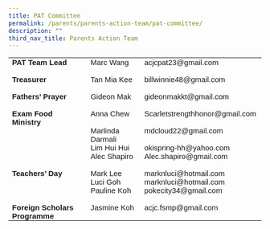 ```yaml
---
title: PAT Committee
permalink: /parents/parents-action-team/pat-committee/
description: ""
third_nav_title: Parents Action Team
---
```

<table style="border-collapse:collapse;border:none;">
    <tbody>
        <tr>
            <td style="width: 179.75pt;padding: 0in 5.4pt;vertical-align: top;">
                <p style="margin-top:0in;margin-right:0in;margin-bottom:0in;margin-left:0in;text-align:left;line-height:normal;font-size:15px;font-family:&quot;Arial&quot;,sans-serif;"><strong>PAT Team Lead</strong></p>
            </td>
            <td style="width: 113.5pt;padding: 0in 5.4pt;vertical-align: top;">
                <p style="margin-top:0in;margin-right:0in;margin-bottom:0in;margin-left:0in;text-align:left;line-height:normal;font-size:15px;font-family:&quot;Arial&quot;,sans-serif;">Marc Wang</p>
            </td>
            <td style="width: 174.25pt;padding: 0in 5.4pt;vertical-align: top;">
                <p style="margin-top:0in;margin-right:0in;margin-bottom:0in;margin-left:0in;text-align:left;line-height:normal;font-size:15px;font-family:&quot;Arial&quot;,sans-serif;">acjcpat23@gmail.com</p>
                <p style="margin-top:0in;margin-right:0in;margin-bottom:0in;margin-left:0in;text-align:left;line-height:normal;font-size:15px;font-family:&quot;Arial&quot;,sans-serif;">&nbsp;</p>
            </td>
        </tr>
        <tr>
            <td style="width: 179.75pt;padding: 0in 5.4pt;vertical-align: top;">
                <p style="margin-top:0in;margin-right:0in;margin-bottom:0in;margin-left:0in;text-align:left;line-height:normal;font-size:15px;font-family:&quot;Arial&quot;,sans-serif;"><strong>Treasurer</strong></p>
                <p style="margin-top:0in;margin-right:0in;margin-bottom:0in;margin-left:0in;text-align:left;line-height:normal;font-size:15px;font-family:&quot;Arial&quot;,sans-serif;"><strong>&nbsp;</strong></p>
            </td>
            <td style="width: 113.5pt;padding: 0in 5.4pt;vertical-align: top;">
                <p style="margin-top:0in;margin-right:0in;margin-bottom:0in;margin-left:0in;text-align:left;line-height:normal;font-size:15px;font-family:&quot;Arial&quot;,sans-serif;">Tan Mia Kee</p>
            </td>
            <td style="width: 174.25pt;padding: 0in 5.4pt;vertical-align: top;">
                <p style="margin-top:0in;margin-right:0in;margin-bottom:0in;margin-left:0in;text-align:left;line-height:normal;font-size:15px;font-family:&quot;Arial&quot;,sans-serif;">billwinnie48@gmail.com</p>
            </td>
        </tr>
        <tr>
            <td style="width: 179.75pt;padding: 0in 5.4pt;vertical-align: top;">
                <p style="margin-top:0in;margin-right:0in;margin-bottom:0in;margin-left:0in;text-align:left;line-height:normal;font-size:15px;font-family:&quot;Arial&quot;,sans-serif;"><strong>Fathers’ Prayer</strong></p>
                <p style="margin-top:0in;margin-right:0in;margin-bottom:0in;margin-left:0in;text-align:left;line-height:normal;font-size:15px;font-family:&quot;Arial&quot;,sans-serif;"><strong>&nbsp;</strong></p>
            </td>
            <td style="width: 113.5pt;padding: 0in 5.4pt;vertical-align: top;">
                <p style="margin-top:0in;margin-right:0in;margin-bottom:0in;margin-left:0in;text-align:left;line-height:normal;font-size:15px;font-family:&quot;Arial&quot;,sans-serif;">Gideon Mak</p>
            </td>
            <td style="width: 174.25pt;padding: 0in 5.4pt;vertical-align: top;">
                <p style="margin-top:0in;margin-right:0in;margin-bottom:0in;margin-left:0in;text-align:left;line-height:normal;font-size:15px;font-family:&quot;Arial&quot;,sans-serif;">gideonmakkt@gmail.com</p>
            </td>
        </tr>
        <tr>
            <td style="width: 179.75pt;padding: 0in 5.4pt;vertical-align: top;">
                <p style="margin-top:0in;margin-right:0in;margin-bottom:0in;margin-left:0in;text-align:left;line-height:normal;font-size:15px;font-family:&quot;Arial&quot;,sans-serif;"><strong>Exam Food Ministry</strong></p>
            </td>
            <td style="width: 113.5pt;padding: 0in 5.4pt;vertical-align: top;">
                <p style="margin-top:0in;margin-right:0in;margin-bottom:0in;margin-left:0in;text-align:left;line-height:normal;font-size:15px;font-family:&quot;Arial&quot;,sans-serif;">Anna Chew</p>
            </td>
            <td style="width: 174.25pt;padding: 0in 5.4pt;vertical-align: top;">
                <p style="margin-top:0in;margin-right:0in;margin-bottom:0in;margin-left:0in;text-align:left;line-height:normal;font-size:15px;font-family:&quot;Arial&quot;,sans-serif;">Scarletstrengthhonor@gmail.com</p>
            </td>
        </tr>
        <tr>
            <td style="width: 179.75pt;padding: 0in 5.4pt;vertical-align: top;">
                <p style="margin-top:0in;margin-right:0in;margin-bottom:0in;margin-left:0in;text-align:left;line-height:normal;font-size:15px;font-family:&quot;Arial&quot;,sans-serif;"><strong>&nbsp;</strong></p>
            </td>
            <td style="width: 113.5pt;padding: 0in 5.4pt;vertical-align: top;">
                <p style="margin-top:0in;margin-right:0in;margin-bottom:0in;margin-left:0in;text-align:left;line-height:normal;font-size:15px;font-family:&quot;Arial&quot;,sans-serif;">Marlinda Darmali&nbsp;</p>
            </td>
            <td style="width: 174.25pt;padding: 0in 5.4pt;vertical-align: top;">
                <p style="margin-top:0in;margin-right:0in;margin-bottom:0in;margin-left:0in;text-align:left;line-height:normal;font-size:15px;font-family:&quot;Arial&quot;,sans-serif;">mdcloud22@gmail.com</p>
            </td>
        </tr>
        <tr>
            <td style="width: 179.75pt;padding: 0in 5.4pt;vertical-align: top;">
                <p style="margin-top:0in;margin-right:0in;margin-bottom:0in;margin-left:0in;text-align:left;line-height:normal;font-size:15px;font-family:&quot;Arial&quot;,sans-serif;"><strong>&nbsp;</strong></p>
            </td>
            <td style="width: 113.5pt;padding: 0in 5.4pt;vertical-align: top;">
                <p style="margin-top:0in;margin-right:0in;margin-bottom:0in;margin-left:0in;text-align:left;line-height:normal;font-size:15px;font-family:&quot;Arial&quot;,sans-serif;">Lim Hui Hui</p>
            </td>
            <td style="width: 174.25pt;padding: 0in 5.4pt;vertical-align: top;">
                <p style="margin-top:0in;margin-right:0in;margin-bottom:0in;margin-left:0in;text-align:left;line-height:normal;font-size:15px;font-family:&quot;Arial&quot;,sans-serif;">okispring-hh@yahoo.com</p>
            </td>
        </tr>
        <tr>
            <td style="width: 179.75pt;padding: 0in 5.4pt;vertical-align: top;">
                <p style="margin-top:0in;margin-right:0in;margin-bottom:0in;margin-left:0in;text-align:left;line-height:normal;font-size:15px;font-family:&quot;Arial&quot;,sans-serif;"><strong>&nbsp;</strong></p>
                <p style="margin-top:0in;margin-right:0in;margin-bottom:0in;margin-left:0in;text-align:left;line-height:normal;font-size:15px;font-family:&quot;Arial&quot;,sans-serif;"><strong>&nbsp;</strong></p>
            </td>
            <td style="width: 113.5pt;padding: 0in 5.4pt;vertical-align: top;">
                <p style="margin-top:0in;margin-right:0in;margin-bottom:0in;margin-left:0in;text-align:left;line-height:normal;font-size:15px;font-family:&quot;Arial&quot;,sans-serif;">Alec Shapiro</p>
            </td>
            <td style="width: 174.25pt;padding: 0in 5.4pt;vertical-align: top;">
                <p style="margin-top:0in;margin-right:0in;margin-bottom:0in;margin-left:0in;text-align:left;line-height:normal;font-size:15px;font-family:&quot;Arial&quot;,sans-serif;">Alec.shapiro@gmail.com</p>
            </td>
        </tr>
        <tr>
            <td style="width: 179.75pt;padding: 0in 5.4pt;vertical-align: top;">
                <p style="margin-top:0in;margin-right:0in;margin-bottom:0in;margin-left:0in;text-align:left;line-height:normal;font-size:15px;font-family:&quot;Arial&quot;,sans-serif;"><strong>Teachers’ Day</strong></p>
            </td>
            <td style="width: 113.5pt;padding: 0in 5.4pt;vertical-align: top;">
                <p style="margin-top:0in;margin-right:0in;margin-bottom:0in;margin-left:0in;text-align:left;line-height:normal;font-size:15px;font-family:&quot;Arial&quot;,sans-serif;">Mark Lee</p>
            </td>
            <td style="width: 174.25pt;padding: 0in 5.4pt;vertical-align: top;">
                <p style="margin-top:0in;margin-right:0in;margin-bottom:0in;margin-left:0in;text-align:left;line-height:normal;font-size:15px;font-family:&quot;Arial&quot;,sans-serif;">marknluci@hotmail.com</p>
            </td>
        </tr>
        <tr>
            <td style="width: 179.75pt;padding: 0in 5.4pt;vertical-align: top;">
                <p style="margin-top:0in;margin-right:0in;margin-bottom:0in;margin-left:0in;text-align:left;line-height:normal;font-size:15px;font-family:&quot;Arial&quot;,sans-serif;"><strong>&nbsp;</strong></p>
            </td>
            <td style="width: 113.5pt;padding: 0in 5.4pt;vertical-align: top;">
                <p style="margin-top:0in;margin-right:0in;margin-bottom:0in;margin-left:0in;text-align:left;line-height:normal;font-size:15px;font-family:&quot;Arial&quot;,sans-serif;">Luci Goh</p>
            </td>
            <td style="width: 174.25pt;padding: 0in 5.4pt;vertical-align: top;">
                <p style="margin-top:0in;margin-right:0in;margin-bottom:0in;margin-left:0in;text-align:left;line-height:normal;font-size:15px;font-family:&quot;Arial&quot;,sans-serif;">marknluci@hotmail.com</p>
            </td>
        </tr>
        <tr>
            <td style="width: 179.75pt;padding: 0in 5.4pt;vertical-align: top;">
                <p style="margin-top:0in;margin-right:0in;margin-bottom:0in;margin-left:0in;text-align:left;line-height:normal;font-size:15px;font-family:&quot;Arial&quot;,sans-serif;"><strong>&nbsp;</strong></p>
                <p style="margin-top:0in;margin-right:0in;margin-bottom:0in;margin-left:0in;text-align:left;line-height:normal;font-size:15px;font-family:&quot;Arial&quot;,sans-serif;"><strong>&nbsp;</strong></p>
            </td>
            <td style="width: 113.5pt;padding: 0in 5.4pt;vertical-align: top;">
                <p style="margin-top:0in;margin-right:0in;margin-bottom:0in;margin-left:0in;text-align:left;line-height:normal;font-size:15px;font-family:&quot;Arial&quot;,sans-serif;">Pauline Koh</p>
            </td>
            <td style="width: 174.25pt;padding: 0in 5.4pt;vertical-align: top;">
                <p style="margin-top:0in;margin-right:0in;margin-bottom:0in;margin-left:0in;text-align:left;line-height:normal;font-size:15px;font-family:&quot;Arial&quot;,sans-serif;">pokecity34@gmail.com</p>
            </td>
        </tr>
        <tr>
            <td style="width: 179.75pt;padding: 0in 5.4pt;vertical-align: top;">
                <p style="margin-top:0in;margin-right:0in;margin-bottom:0in;margin-left:0in;text-align:left;line-height:normal;font-size:15px;font-family:&quot;Arial&quot;,sans-serif;"><strong>Foreign Scholars Programme</strong></p>
            </td>
            <td style="width: 113.5pt;padding: 0in 5.4pt;vertical-align: top;">
                <p style="margin-top:0in;margin-right:0in;margin-bottom:0in;margin-left:0in;text-align:left;line-height:normal;font-size:15px;font-family:&quot;Arial&quot;,sans-serif;">Jasmine Koh</p>
            </td>
            <td style="width: 174.25pt;padding: 0in 5.4pt;vertical-align: top;">
                <p style="margin-top:0in;margin-right:0in;margin-bottom:0in;margin-left:0in;text-align:left;line-height:normal;font-size:15px;font-family:&quot;Arial&quot;,sans-serif;">acjc.fsmp@gmail.com</p>
            </td>
        </tr>
    </tbody>
</table>



